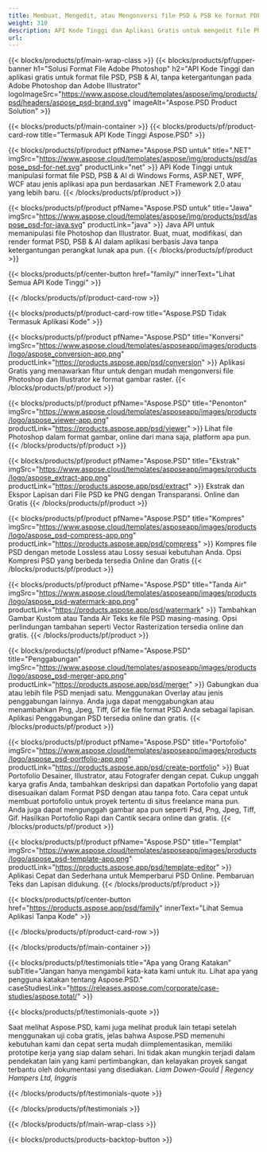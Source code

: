 ```yaml
---
title: Membuat, Mengedit, atau Mengonversi file PSD & PSB ke format PDF & gambar
weight: 310
description: API Kode Tinggi dan Aplikasi Gratis untuk mengedit file Photoshop. Kemampuan untuk memperbarui properti lapisan, menambahkan tanda air, skala putar, Konversi Raster, Flip Crop Dithering.
url: 
---
```


{{< blocks/products/pf/main-wrap-class >}}
{{< blocks/products/pf/upper-banner h1="Solusi Format File Adobe Photoshop" h2="API Kode Tinggi dan aplikasi gratis untuk format file PSD, PSB & AI, tanpa ketergantungan pada Adobe Photoshop dan Adobe Illustrator" logoImageSrc="https://www.aspose.cloud/templates/aspose/img/products/psd/headers/aspose_psd-brand.svg" imageAlt="Aspose.PSD Product Solution" >}}

{{< blocks/products/pf/main-container >}}
{{< blocks/products/pf/product-card-row title="Termasuk API Kode Tinggi Aspose.PSD" >}}

{{< blocks/products/pf/product pfName="Aspose.PSD untuk" title=".NET" imgSrc="https://www.aspose.cloud/templates/aspose/img/products/psd/aspose_psd-for-net.svg" productLink="net" >}}
API Kode Tinggi untuk manipulasi format file PSD, PSB & AI di Windows Forms, ASP.NET, WPF, WCF atau jenis aplikasi apa pun berdasarkan .NET Framework 2.0 atau yang lebih baru.
{{< /blocks/products/pf/product >}}

{{< blocks/products/pf/product pfName="Aspose.PSD untuk" title="Jawa" imgSrc="https://www.aspose.cloud/templates/aspose/img/products/psd/aspose_psd-for-java.svg" productLink="java" >}}
Java API untuk memanipulasi file Photoshop dan Illustrator. Buat, muat, modifikasi, dan render format PSD, PSB & AI dalam aplikasi berbasis Java tanpa ketergantungan perangkat lunak apa pun.
{{< /blocks/products/pf/product >}}

{{< blocks/products/pf/center-button href="family/" innerText="Lihat Semua API Kode Tinggi" >}}

{{< /blocks/products/pf/product-card-row >}}

{{< blocks/products/pf/product-card-row title="Aspose.PSD Tidak Termasuk Aplikasi Kode" >}}

{{< blocks/products/pf/product pfName="Aspose.PSD" title="Konversi" imgSrc="https://www.aspose.cloud/templates/asposeapp/images/products/logo/aspose_conversion-app.png" productLink="https://products.aspose.app/psd/conversion" >}}
Aplikasi Gratis yang menawarkan fitur untuk dengan mudah mengonversi file Photoshop dan Illustrator ke format gambar raster.
{{< /blocks/products/pf/product >}}

{{< blocks/products/pf/product pfName="Aspose.PSD" title="Penonton" imgSrc="https://www.aspose.cloud/templates/asposeapp/images/products/logo/aspose_viewer-app.png" productLink="https://products.aspose.app/psd/viewer" >}}
Lihat file Photoshop dalam format gambar, online dari mana saja, platform apa pun.
{{< /blocks/products/pf/product >}}

{{< blocks/products/pf/product pfName="Aspose.PSD" title="Ekstrak" imgSrc="https://www.aspose.cloud/templates/asposeapp/images/products/logo/aspose_extract-app.png" productLink="https://products.aspose.app/psd/extract" >}}
Ekstrak dan Ekspor Lapisan dari File PSD ke PNG dengan Transparansi. Online dan Gratis
{{< /blocks/products/pf/product >}}

{{< blocks/products/pf/product pfName="Aspose.PSD" title="Kompres" imgSrc="https://www.aspose.cloud/templates/asposeapp/images/products/logo/aspose_psd-compress-app.png" productLink="https://products.aspose.app/psd/compress" >}}
Kompres file PSD dengan metode Lossless atau Lossy sesuai kebutuhan Anda. Opsi Kompresi PSD yang berbeda tersedia Online dan Gratis
{{< /blocks/products/pf/product >}}

{{< blocks/products/pf/product pfName="Aspose.PSD" title="Tanda Air" imgSrc="https://www.aspose.cloud/templates/asposeapp/images/products/logo/aspose_psd-watermark-app.png" productLink="https://products.aspose.app/psd/watermark" >}}
Tambahkan Gambar Kustom atau Tanda Air Teks ke file PSD masing-masing. Opsi perlindungan tambahan seperti Vector Rasterization tersedia online dan gratis.
{{< /blocks/products/pf/product >}}

{{< blocks/products/pf/product pfName="Aspose.PSD" title="Penggabungan" imgSrc="https://www.aspose.cloud/templates/asposeapp/images/products/logo/aspose_psd-merger-app.png" productLink="https://products.aspose.app/psd/merger" >}}
Gabungkan dua atau lebih file PSD menjadi satu. Menggunakan Overlay atau jenis penggabungan lainnya. Anda juga dapat menggabungkan atau menambahkan Png, Jpeg, Tiff, Gif ke file format PSD Anda sebagai lapisan. Aplikasi Penggabungan PSD tersedia online dan gratis.
{{< /blocks/products/pf/product >}}

{{< blocks/products/pf/product pfName="Aspose.PSD" title="Portofolio" imgSrc="https://www.aspose.cloud/templates/asposeapp/images/products/logo/aspose_psd-portfolio-app.png" productLink="https://products.aspose.app/psd/create-portfolio" >}}
Buat Portofolio Desainer, Illustrator, atau Fotografer dengan cepat. Cukup unggah karya grafis Anda, tambahkan deskripsi dan dapatkan Portofolio yang dapat disesuaikan dalam Format PSD dengan atau tanpa foto. Cara cepat untuk membuat portofolio untuk proyek tertentu di situs freelance mana pun. Anda juga dapat mengunggah gambar apa pun seperti Psd, Png, Jpeg, Tiff, Gif. Hasilkan Portofolio Rapi dan Cantik secara online dan gratis.
{{< /blocks/products/pf/product >}}

{{< blocks/products/pf/product pfName="Aspose.PSD" title="Templat" imgSrc="https://www.aspose.cloud/templates/asposeapp/images/products/logo/aspose_psd-template-app.png" productLink="https://products.aspose.app/psd/template-editor" >}}
Aplikasi Cepat dan Sederhana untuk Memperbarui PSD Online. Pembaruan Teks dan Lapisan didukung.
{{< /blocks/products/pf/product >}}

{{< blocks/products/pf/center-button href="https://products.aspose.app/psd/family" innerText="Lihat Semua Aplikasi Tanpa Kode" >}}

{{< /blocks/products/pf/product-card-row >}}

{{< /blocks/products/pf/main-container >}}

{{< blocks/products/pf/testimonials title="Apa yang Orang Katakan" subTitle="Jangan hanya mengambil kata-kata kami untuk itu. Lihat apa yang pengguna katakan tentang Aspose.PSD." caseStudiesLink="https://releases.aspose.com/corporate/case-studies/aspose.total/" >}}

{{< blocks/products/pf/testimonials-quote >}}
<p class="first">
 Saat melihat Aspose.PSD, kami juga melihat produk lain tetapi setelah menggunakan uji coba gratis, jelas bahwa Aspose.PSD memenuhi kebutuhan kami dan cepat serta mudah diimplementasikan, memiliki prototipe kerja yang siap dalam sehari. Ini tidak akan mungkin terjadi dalam pendekatan lain yang kami pertimbangkan, dan kelayakan proyek sangat terbantu oleh dokumentasi yang disediakan.
 <em>
  Liam Dowen-Gould | Regency Hampers Ltd, Inggris
 </em>
</p>

{{< /blocks/products/pf/testimonials-quote >}}

{{< /blocks/products/pf/testimonials >}}

{{< /blocks/products/pf/main-wrap-class >}}

{{< blocks/products/products-backtop-button >}}
